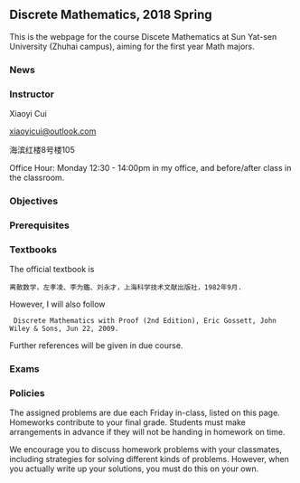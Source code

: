 ## Discrete Mathematics, 2018 Spring

This is the webpage for the course Discete Mathematics at Sun Yat-sen University (Zhuhai campus), aiming for the first year Math majors.

### News

### Instructor

Xiaoyi Cui

xiaoyicui@outlook.com

海滨红楼8号楼105

Office Hour: Monday 12:30 - 14:00pm in my office, and before/after class in the classroom.

### Objectives

### Prerequisites

### Textbooks

The official textbook is 

```离散数学，左孝凌、李为鑑、刘永才，上海科学技术文献出版社，1982年9月.```

However, I will also follow 

``` Discrete Mathematics with Proof (2nd Edition), Eric Gossett, John Wiley & Sons, Jun 22, 2009.```

Further references will be given in due course.

### Exams

### Policies

The assigned problems are due each Friday in-class, listed on this page. Homeworks contribute to your final grade. Students must make arrangements in advance if they will not be handing in homework on time.

We encourage you to discuss homework problems with your classmates, including strategies for solving different kinds of problems. However, when you actually write up your solutions, you must do this on your own.
